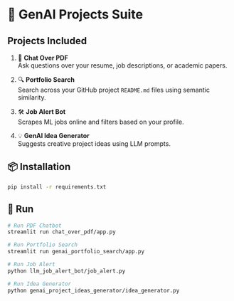 # 🧠 GenAI Projects Suite

## Projects Included

1. 📄 **Chat Over PDF**  
   Ask questions over your resume, job descriptions, or academic papers.

2. 🔍 **Portfolio Search**  
   Search across your GitHub project `README.md` files using semantic similarity.

3. 🛠️ **Job Alert Bot**  
   Scrapes ML jobs online and filters based on your profile.

4. 💡 **GenAI Idea Generator**  
   Suggests creative project ideas using LLM prompts.

## 📦 Installation

```bash
pip install -r requirements.txt
```

## 🚀 Run

```bash
# Run PDF Chatbot
streamlit run chat_over_pdf/app.py

# Run Portfolio Search
streamlit run genai_portfolio_search/app.py

# Run Job Alert
python llm_job_alert_bot/job_alert.py

# Run Idea Generator
python genai_project_ideas_generator/idea_generator.py
```
